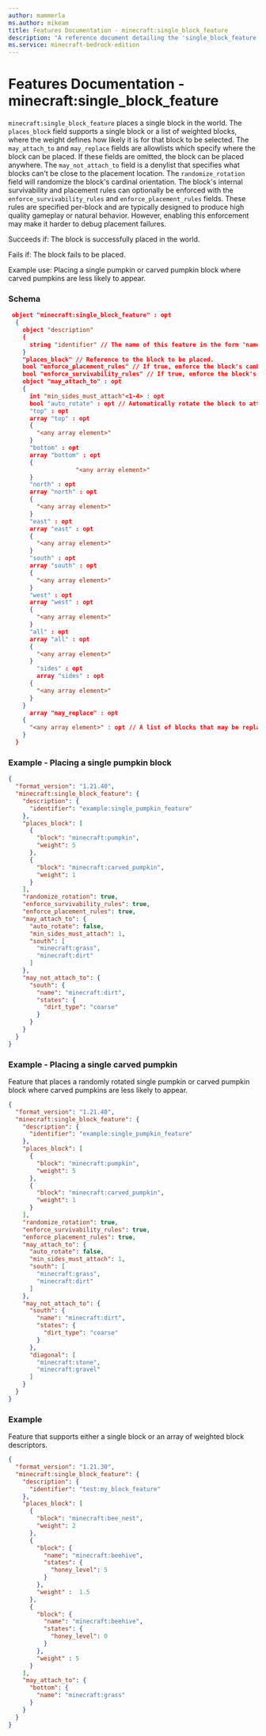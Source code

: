 ```yaml
---
author: mammerla
ms.author: mikeam
title: Features Documentation - minecraft:single_block_feature
description: "A reference document detailing the 'single_block_feature' feature"
ms.service: minecraft-bedrock-edition
---
```


# Features Documentation - minecraft:single_block_feature

`minecraft:single_block_feature` places a single block in the world. The `places_block` field supports a single block or a list of weighted blocks, where the weight defines how likely it is for that block to be selected. The `may_attach_to` and `may_replace` fields are allowlists which specify where the block can be placed. If these fields are omitted, the block can be placed anywhere. The `may_not_attach_to` field is a denylist that specifies what blocks can't be close to the placement location. The `randomize_rotation` field will randomize the block's cardinal orientation. The block's internal survivability and placement rules can optionally be enforced with the `enforce_survivability_rules` and `enforce_placement_rules` fields. These rules are specified per-block and are typically designed to produce high quality gameplay or natural behavior. However, enabling this enforcement may make it harder to debug placement failures.

Succeeds if: The block is successfully placed in the world.

Fails if: The block fails to be placed.

Example use: Placing a single pumpkin or carved pumpkin block where carved pumpkins are less likely to appear.

### Schema

```json
 object "minecraft:single_block_feature" : opt 
  { 
    object "description" 
    { 
      string "identifier" // The name of this feature in the form 'namespace_name:feature_name'. 'feature_name' must match the filename. 
    } 
    "places_block" // Reference to the block to be placed. 
    bool "enforce_placement_rules" // If true, enforce the block's canPlace check. 
    bool "enforce_survivability_rules" // If true, enforce the block's canSurvive check. 
    object "may_attach_to" : opt 
    { 
      int "min_sides_must_attach"<1-4> : opt 
      bool "auto_rotate" : opt // Automatically rotate the block to attach sensibly. 
      "top" : opt 
      array "top" : opt 
      { 
        "<any array element>" 
      } 
      "bottom" : opt 
      array "bottom" : opt 
      { 
                   "<any array element>" 
      } 
      "north" : opt 
      array "north" : opt 
      { 
        "<any array element>" 
      } 
      "east" : opt 
      array "east" : opt 
      { 
        "<any array element>" 
      } 
      "south" : opt 
      array "south" : opt 
      { 
        "<any array element>" 
      } 
      "west" : opt 
      array "west" : opt 
      { 
        "<any array element>" 
      } 
      "all" : opt 
      array "all" : opt 
      { 
        "<any array element>" 
      } 
        "sides" : opt 
        array "sides" : opt 
      { 
        "<any array element>" 
      } 
    } 
      array "may_replace" : opt 
    { 
      "<any array element>" : opt // A list of blocks that may be replaced during placement. Omit this field to allow any block to be replaced. 
    } 
  } 
```


### Example - Placing a single pumpkin block

```json
{
  "format_version": "1.21.40",
  "minecraft:single_block_feature": {
    "description": {
      "identifier": "example:single_pumpkin_feature"
    },
    "places_block": [
      {
        "block": "minecraft:pumpkin",
        "weight": 5
      },
      {
        "block": "minecraft:carved_pumpkin",
        "weight": 1
      }
    ],
    "randomize_rotation": true,
    "enforce_survivability_rules": true,
    "enforce_placement_rules": true,
    "may_attach_to": {
      "auto_rotate": false,
      "min_sides_must_attach": 1,
      "south": [
        "minecraft:grass",
        "minecraft:dirt"
      ]
    },
    "may_not_attach_to": {
      "south": {
        "name": "minecraft:dirt",
        "states": {
          "dirt_type": "coarse"
        }
      }
    }
  }
}
```

### Example - Placing a single carved pumpkin

Feature that places a randomly rotated single pumpkin or carved pumpkin block where carved pumpkins are less likely to appear.

```json
{ 
  "format_version": "1.21.40", 
  "minecraft:single_block_feature": { 
    "description": { 
      "identifier": "example:single_pumpkin_feature" 
    }, 
    "places_block": [ 
      { 
        "block": "minecraft:pumpkin", 
        "weight": 5 
      }, 
      { 
        "block": "minecraft:carved_pumpkin", 
        "weight": 1 
      } 
    ], 
    "randomize_rotation": true, 
    "enforce_survivability_rules": true, 
    "enforce_placement_rules": true, 
    "may_attach_to": { 
      "auto_rotate": false, 
      "min_sides_must_attach": 1, 
      "south": [ 
        "minecraft:grass", 
        "minecraft:dirt" 
      ] 
    }, 
    "may_not_attach_to": { 
      "south": { 
        "name": "minecraft:dirt", 
        "states": { 
          "dirt_type": "coarse" 
        } 
      }, 
      "diagonal": [ 
        "minecraft:stone", 
        "minecraft:gravel" 
      ] 
    } 
  } 
} 
```

### Example

Feature that supports either a single block or an array of weighted block descriptors.

```json
{ 
  "format_version": "1.21.30", 
  "minecraft:single_block_feature": { 
    "description": { 
      "identifier": "test:my_block_feature" 
    }, 
    "places_block": [ 
      { 
        "block": "minecraft:bee_nest", 
        "weight": 2 
      }, 
      { 
        "block": { 
          "name": "minecraft:beehive", 
          "states": { 
            "honey_level": 5 
          } 
        }, 
        "weight" :  1.5 
      }, 
      { 
        "block": { 
          "name": "minecraft:beehive", 
          "states": { 
            "honey_level": 0 
          } 
        }, 
        "weight" : 5 
      } 
    ], 
    "may_attach_to": { 
      "bottom": { 
        "name": "minecraft:grass" 
      } 
    } 
  } 
} 
```

